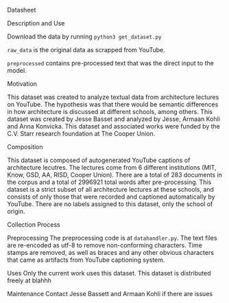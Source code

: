 Datasheet

Description and Use

Download the data by running `python3 get_dataset.py`

`raw_data` is the original data as scrapped from YouTube. 

`preprocessed` contains pre-processed text that was the direct input to the model. 


Motivation

This dataset was created to analyze textual data from architecture lectures on YouTube.
The hypothesis was that there would be semantic differences in how architecture is
discussed at different schools, among others. This dataset was created by Jesse Basset
and analyzed by Jesse, Armaan Kohli and Anna Konvicka. This dataset and associated works 
were funded by the C.V. Starr research foundation at The Cooper Union. 

Composition

This dataset is composed of autogenerated YouTube captions of architecture lecutres. The
lectures come from 6 different institutions (MIT, Know, GSD, AA, RISD, Cooper Union).
There are a total of 283 documents in the corpus and a total of 2996921 total words
after pre-processing. This dataset is a strict subset of all architecture lectures at
these schools, and consists of only those that were recorded and captioned automatically
by YouTube. There are no labels assigned to this dataset, only the school of origin. 

Collection Process



Preprocessing
The preprocessing code is at `datahandler.py`. The text files are re-encoded as utf-8 to
remove non-conforming characters. Time stamps are removed, as well as braces and any
other obvious characters that came as artifacts from YouTube captioning system. 

Uses
Only the current work uses this dataset. This dataset is distributed freely at blahhh

Maintenance
Contact Jesse Bassett and Armaan Kohli if there are issues
